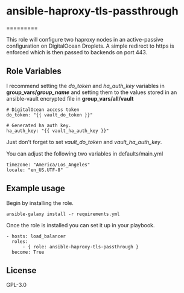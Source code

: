 # ansible-haproxy-tls-passthrough
=========

This role will configure two haproxy nodes in an active-passive configuration on DigitalOcean Droplets. A simple redirect to https is enforced which is then passed to backends on port 443.

Role Variables
--------------

I recommend setting the *do_token* and *ha_auth_key* variables in **group_vars/*group_name*** and setting them to the values stored in an ansible-vault encrypted file in **group_vars/all/vault**

    # DigitalOcean access token
    do_token: "{{ vault_do_token }}"

    # Generated ha auth key.
    ha_auth_key: "{{ vault_ha_auth_key }}"

Just don't forget to set *vault_do_token* and *vault_ha_auth_key*.

You can adjust the following two variables in defaults/main.yml

    timezone: "America/Los_Angeles"
    locale: "en_US.UTF-8"


Example usage
----------------

Begin by installing the role.

    ansible-galaxy install -r requirements.yml

Once the role is installed you can set it up in your playbook.

    - hosts: load_balancer
      roles:
          - { role: ansible-haproxy-tls-passthrough }
      become: True

License
-------

GPL-3.0

